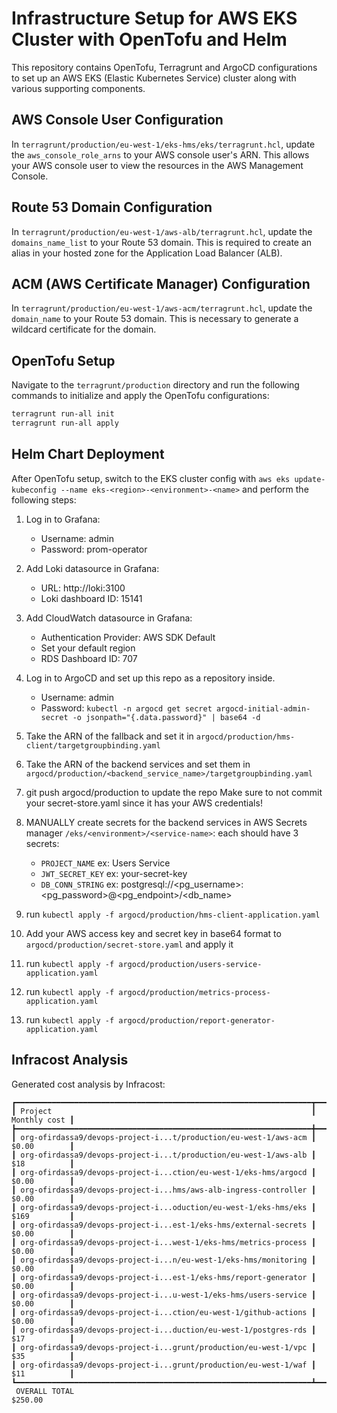 
# Infrastructure Setup for AWS EKS Cluster with OpenTofu and Helm

This repository contains OpenTofu, Terragrunt and ArgoCD configurations to set up an AWS EKS (Elastic Kubernetes Service) cluster along with various supporting components.

## AWS Console User Configuration

In `terragrunt/production/eu-west-1/eks-hms/eks/terragrunt.hcl`, update the `aws_console_role_arns` to your AWS console user's ARN. This allows your AWS console user to view the resources in the AWS Management Console.

## Route 53 Domain Configuration

In `terragrunt/production/eu-west-1/aws-alb/terragrunt.hcl`, update the `domains_name_list` to your Route 53 domain. This is required to create an alias in your hosted zone for the Application Load Balancer (ALB).

## ACM (AWS Certificate Manager) Configuration

In `terragrunt/production/eu-west-1/aws-acm/terragrunt.hcl`, update the `domain_name` to your Route 53 domain. This is necessary to generate a wildcard certificate for the domain.

## OpenTofu Setup

Navigate to the `terragrunt/production` directory and run the following commands to initialize and apply the OpenTofu configurations:

```bash
terragrunt run-all init
terragrunt run-all apply
```

## Helm Chart Deployment

After OpenTofu setup, switch to the EKS cluster config with `aws eks update-kubeconfig --name eks-<region>-<environment>-<name>` and perform the following steps:

1. Log in to Grafana:

   - Username: admin
   - Password: prom-operator

2. Add Loki datasource in Grafana:

   - URL: http://loki:3100
   - Loki dashboard ID: 15141

3. Add CloudWatch datasource in Grafana:

   - Authentication Provider: AWS SDK Default
   - Set your default region
   - RDS Dashboard ID: 707

4. Log in to ArgoCD and set up this repo as a repository inside.
    
    - Username: admin
    - Password: `kubectl -n argocd get secret argocd-initial-admin-secret -o jsonpath="{.data.password}" | base64 -d` 
    
5. Take the ARN of the fallback and set it in `argocd/production/hms-client/targetgroupbinding.yaml`

6. Take the ARN of the backend services and set them in `argocd/production/<backend_service_name>/targetgroupbinding.yaml`

7. git push argocd/production to update the repo
    Make sure to not commit your secret-store.yaml since it has your AWS credentials!

8. MANUALLY create secrets for the backend services in AWS Secrets manager `/eks/<environment>/<service-name>`:
    each should have 3 secrets:
    - `PROJECT_NAME` ex: Users Service
    - `JWT_SECRET_KEY` ex: your-secret-key
    - `DB_CONN_STRING` ex: postgresql://<pg_username>:<pg_password>@<pg_endpoint>/<db_name>

9. run `kubectl apply -f argocd/production/hms-client-application.yaml`

10. Add your AWS access key and secret key in base64 format to `argocd/production/secret-store.yaml` and apply it

11. run `kubectl apply -f argocd/production/users-service-application.yaml`

12. run `kubectl apply -f argocd/production/metrics-process-application.yaml`

13. run `kubectl apply -f argocd/production/report-generator-application.yaml`

## Infracost Analysis

Generated cost analysis by Infracost:

```plaintext
┏━━━━━━━━━━━━━━━━━━━━━━━━━━━━━━━━━━━━━━━━━━━━━━━━━━━━━━━━━━━━━━━━━━┳━━━━━━━━━━━━━━┓
┃ Project                                                          ┃ Monthly cost ┃
┣━━━━━━━━━━━━━━━━━━━━━━━━━━━━━━━━━━━━━━━━━━━━━━━━━━━━━━━━━━━━━━━━━━╋━━━━━━━━━━━━━━┫
┃ org-ofirdassa9/devops-project-i...t/production/eu-west-1/aws-acm ┃ $0.00        ┃
┃ org-ofirdassa9/devops-project-i...t/production/eu-west-1/aws-alb ┃ $18          ┃
┃ org-ofirdassa9/devops-project-i...ction/eu-west-1/eks-hms/argocd ┃ $0.00        ┃
┃ org-ofirdassa9/devops-project-i...hms/aws-alb-ingress-controller ┃ $0.00        ┃
┃ org-ofirdassa9/devops-project-i...oduction/eu-west-1/eks-hms/eks ┃ $169         ┃
┃ org-ofirdassa9/devops-project-i...est-1/eks-hms/external-secrets ┃ $0.00        ┃
┃ org-ofirdassa9/devops-project-i...west-1/eks-hms/metrics-process ┃ $0.00        ┃
┃ org-ofirdassa9/devops-project-i...n/eu-west-1/eks-hms/monitoring ┃ $0.00        ┃
┃ org-ofirdassa9/devops-project-i...est-1/eks-hms/report-generator ┃ $0.00        ┃
┃ org-ofirdassa9/devops-project-i...u-west-1/eks-hms/users-service ┃ $0.00        ┃
┃ org-ofirdassa9/devops-project-i...ction/eu-west-1/github-actions ┃ $0.00        ┃
┃ org-ofirdassa9/devops-project-i...duction/eu-west-1/postgres-rds ┃ $17          ┃
┃ org-ofirdassa9/devops-project-i...grunt/production/eu-west-1/vpc ┃ $35          ┃
┃ org-ofirdassa9/devops-project-i...grunt/production/eu-west-1/waf ┃ $11          ┃
┗━━━━━━━━━━━━━━━━━━━━━━━━━━━━━━━━━━━━━━━━━━━━━━━━━━━━━━━━━━━━━━━━━━┻━━━━━━━━━━━━━━┛
 OVERALL TOTAL                                                       $250.00 
```